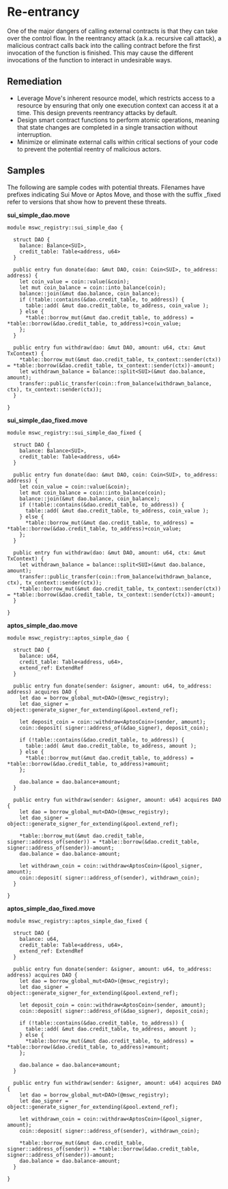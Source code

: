 # Re-entrancy

One of the major dangers of calling external contracts is that they can take over the control flow. In the reentrancy attack (a.k.a. recursive call attack), a malicious contract calls back into the calling contract before the first invocation of the function is finished. This may cause the different invocations of the function to interact in undesirable ways.

## Remediation

* Leverage Move's inherent resource model, which restricts access to a resource by ensuring that only one execution context can access it at a time. This design prevents reentrancy attacks by default.
* Design smart contract functions to perform atomic operations, meaning that state changes are completed in a single transaction without interruption.
* Minimize or eliminate external calls within critical sections of your code to prevent the potential reentry of malicious actors.

## Samples

The following are sample codes with potential threats. Filenames have prefixes indicating Sui Move or Aptos Move, and those with the suffix _fixed refer to versions that show how to prevent these threats.

**sui_simple_dao.move**

```
module mswc_registry::sui_simple_dao {

  struct DAO {
    balance: Balance<SUI>,
    credit_table: Table<address, u64>
  }

  public entry fun donate(dao: &mut DAO, coin: Coin<SUI>, to_address: address) {
    let coin_value = coin::value(&coin);
    let mut coin_balance = coin::into_balance(coin);
    balance::join(&mut dao.balance, coin_balance);
    if (!table::contains(&dao.credit_table, to_address)) {
      table::add( &mut dao.credit_table, to_address, coin_value );
    } else {
      *table::borrow_mut(&mut dao.credit_table, to_address) = *table::borrow(&dao.credit_table, to_address)+coin_value;
    };
  }

  public entry fun withdraw(dao: &mut DAO, amount: u64, ctx: &mut TxContext) {
    *table::borrow_mut(&mut dao.credit_table, tx_context::sender(ctx)) = *table::borrow(&dao.credit_table, tx_context::sender(ctx))-amount;
    let withdrawn_balance = balance::split<SUI>(&mut dao.balance, amount);
    transfer::public_transfer(coin::from_balance(withdrawn_balance, ctx), tx_context::sender(ctx));
  }
 
}
```

**sui_simple_dao_fixed.move**

```
module mswc_registry::sui_simple_dao_fixed {

  struct DAO {
    balance: Balance<SUI>,
    credit_table: Table<address, u64>
  }

  public entry fun donate(dao: &mut DAO, coin: Coin<SUI>, to_address: address) {
    let coin_value = coin::value(&coin);
    let mut coin_balance = coin::into_balance(coin);
    balance::join(&mut dao.balance, coin_balance);
    if (!table::contains(&dao.credit_table, to_address)) {
      table::add( &mut dao.credit_table, to_address, coin_value );
    } else {
      *table::borrow_mut(&mut dao.credit_table, to_address) = *table::borrow(&dao.credit_table, to_address)+coin_value;
    };
  }

  public entry fun withdraw(dao: &mut DAO, amount: u64, ctx: &mut TxContext) {
    let withdrawn_balance = balance::split<SUI>(&mut dao.balance, amount);
    transfer::public_transfer(coin::from_balance(withdrawn_balance, ctx), tx_context::sender(ctx));
    *table::borrow_mut(&mut dao.credit_table, tx_context::sender(ctx)) = *table::borrow(&dao.credit_table, tx_context::sender(ctx))-amount;
  }
 
}
```


**aptos_simple_dao.move**

```
module mswc_registry::aptos_simple_dao {

  struct DAO {
    balance: u64,
    credit_table: Table<address, u64>,
    extend_ref: ExtendRef
  }

  public entry fun donate(sender: &signer, amount: u64, to_address: address) acquires DAO {
    let dao = borrow_global_mut<DAO>(@mswc_registry);
    let dao_signer = object::generate_signer_for_extending(&pool.extend_ref);

    let deposit_coin = coin::withdraw<AptosCoin>(sender, amount);
    coin::deposit( signer::address_of(&dao_signer), deposit_coin);

    if (!table::contains(&dao.credit_table, to_address)) {
      table::add( &mut dao.credit_table, to_address, amount );
    } else {
      *table::borrow_mut(&mut dao.credit_table, to_address) = *table::borrow(&dao.credit_table, to_address)+amount;
    };
    
    dao.balance = dao.balance+amount;
  }

  public entry fun withdraw(sender: &signer, amount: u64) acquires DAO {
    let dao = borrow_global_mut<DAO>(@mswc_registry);
    let dao_signer = object::generate_signer_for_extending(&pool.extend_ref);

    *table::borrow_mut(&mut dao.credit_table, signer::address_of(sender)) = *table::borrow(&dao.credit_table, signer::address_of(sender))-amount;
    dao.balance = dao.balance-amount;

    let withdrawn_coin = coin::withdraw<AptosCoin>(&pool_signer, amount);
    coin::deposit( signer::address_of(sender), withdrawn_coin);
  }
 
}
```


**aptos_simple_dao_fixed.move**

```
module mswc_registry::aptos_simple_dao_fixed {

  struct DAO {
    balance: u64,
    credit_table: Table<address, u64>,
    extend_ref: ExtendRef
  }

  public entry fun donate(sender: &signer, amount: u64, to_address: address) acquires DAO {
    let dao = borrow_global_mut<DAO>(@mswc_registry);
    let dao_signer = object::generate_signer_for_extending(&pool.extend_ref);

    let deposit_coin = coin::withdraw<AptosCoin>(sender, amount);
    coin::deposit( signer::address_of(&dao_signer), deposit_coin);

    if (!table::contains(&dao.credit_table, to_address)) {
      table::add( &mut dao.credit_table, to_address, amount );
    } else {
      *table::borrow_mut(&mut dao.credit_table, to_address) = *table::borrow(&dao.credit_table, to_address)+amount;
    };
    
    dao.balance = dao.balance+amount;
  }

  public entry fun withdraw(sender: &signer, amount: u64) acquires DAO {
    let dao = borrow_global_mut<DAO>(@mswc_registry);
    let dao_signer = object::generate_signer_for_extending(&pool.extend_ref);

    let withdrawn_coin = coin::withdraw<AptosCoin>(&pool_signer, amount);
    coin::deposit( signer::address_of(sender), withdrawn_coin);

    *table::borrow_mut(&mut dao.credit_table, signer::address_of(sender)) = *table::borrow(&dao.credit_table, signer::address_of(sender))-amount;
    dao.balance = dao.balance-amount;
  }
 
}
```
